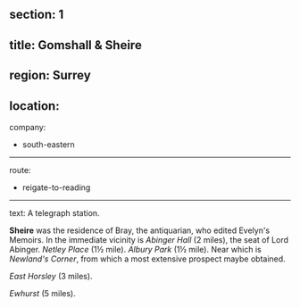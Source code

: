 section: 1
----
title: Gomshall & Sheire
----
region: Surrey
----
location: 
----
company:
- south-eastern
----
route:
- reigate-to-reading
----
text: A telegraph station.

**Sheire** was the residence of Bray, the antiquarian, who edited Evelyn's Memoirs. In the immediate vicinity is *Abinger Hall* (2 miles), the seat of Lord Abinger. *Netley Place* (1½ mile). *Albury Park* (1½ mile). Near which is *Newland's Corner*, from which a most extensive prospect maybe obtained.

*East Horsley* (3 miles).

*Ewhurst* (5 miles).
